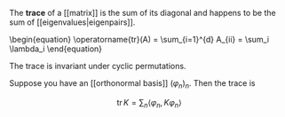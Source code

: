 The **trace** of a [[matrix]] is the sum of its diagonal and happens to be the sum of [[eigenvalues|eigenpairs]].

\begin{equation}
\operatorname{tr}(A) = \sum_{i=1}^{d} A_{ii} = \sum_i \lambda_i
\end{equation}

The trace is invariant under cyclic permutations.


Suppose you have an [[orthonormal basis]] $(\varphi_n)_n$. Then the trace is

$$
\operatorname{tr} K = \sum_n \langle \varphi_n , K \varphi_n \rangle
$$